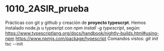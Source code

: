 # 1010_2ASIR_prueba
Prácticas con git y github y creación de **proyecto typescrpt**.
Hemos instalado node.js u typesript con *npm install -g typescript*, según:
https://www.typescriptlang.org/docs/handbook/nightly-builds.html#using-npm
https://www.npmjs.com/package/typescript
Comandos vistos:
*git init*
tsc --init
